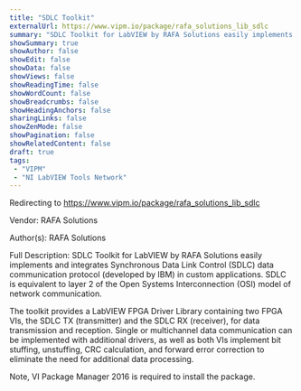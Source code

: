 ```yaml
---
title: "SDLC Toolkit"
externalUrl: https://www.vipm.io/package/rafa_solutions_lib_sdlc
summary: "SDLC Toolkit for LabVIEW by RAFA Solutions easily implements and integrates Synchronous Data Link Control (SDLC) data communication protocol (developed by IBM) in custom applications."
showSummary: true
showAuthor: false
showEdit: false
showData: false
showViews: false
showReadingTime: false
showWordCount: false
showBreadcrumbs: false
showHeadingAnchors: false
sharingLinks: false
showZenMode: false
showPagination: false
showRelatedContent: false
draft: true
tags:
 - "VIPM"
 - "NI LabVIEW Tools Network"
---
```


Redirecting to https://www.vipm.io/package/rafa_solutions_lib_sdlc

Vendor: RAFA Solutions

Author(s): RAFA Solutions
 
Full Description:
SDLC Toolkit for LabVIEW by RAFA Solutions easily implements and integrates Synchronous Data Link Control (SDLC) data communication protocol (developed by IBM) in custom applications. SDLC is equivalent to layer 2 of the Open Systems Interconnection (OSI) model of network communication. 

The toolkit provides a LabVIEW FPGA Driver Library containing two FPGA VIs, the SDLC TX (transmitter) and the SDLC RX (receiver), for data transmission and reception. Single or multichannel data communication can be implemented with additional drivers, as well as both VIs implement bit stuffing, unstuffing, CRC calculation, and forward error correction to eliminate the need for additional data processing.

Note, VI Package Manager 2016 is required to install the package.